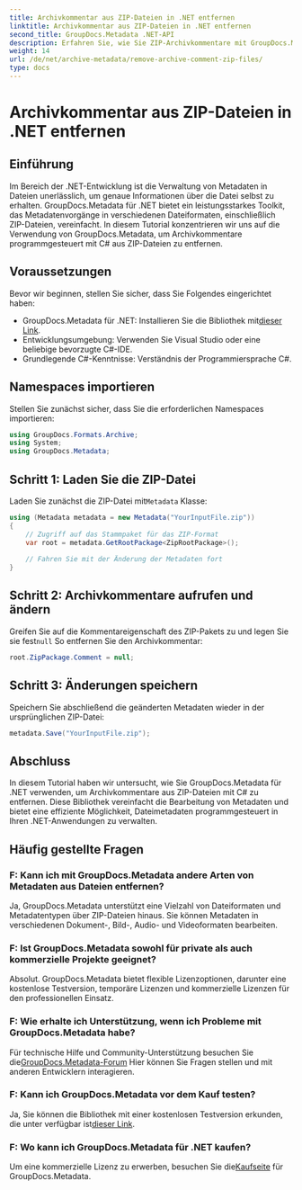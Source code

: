 ```yaml
---
title: Archivkommentar aus ZIP-Dateien in .NET entfernen
linktitle: Archivkommentar aus ZIP-Dateien in .NET entfernen
second_title: GroupDocs.Metadata .NET-API
description: Erfahren Sie, wie Sie ZIP-Archivkommentare mit GroupDocs.Metadata für .NET entfernen. Verbessern Sie Ihre Fähigkeiten im Metadatenmanagement.
weight: 14
url: /de/net/archive-metadata/remove-archive-comment-zip-files/
type: docs
---
```

# Archivkommentar aus ZIP-Dateien in .NET entfernen

## Einführung
Im Bereich der .NET-Entwicklung ist die Verwaltung von Metadaten in Dateien unerlässlich, um genaue Informationen über die Datei selbst zu erhalten. GroupDocs.Metadata für .NET bietet ein leistungsstarkes Toolkit, das Metadatenvorgänge in verschiedenen Dateiformaten, einschließlich ZIP-Dateien, vereinfacht. In diesem Tutorial konzentrieren wir uns auf die Verwendung von GroupDocs.Metadata, um Archivkommentare programmgesteuert mit C# aus ZIP-Dateien zu entfernen. 
## Voraussetzungen
Bevor wir beginnen, stellen Sie sicher, dass Sie Folgendes eingerichtet haben:
-  GroupDocs.Metadata für .NET: Installieren Sie die Bibliothek mit[dieser Link](https://releases.groupdocs.com/metadata/net/).
- Entwicklungsumgebung: Verwenden Sie Visual Studio oder eine beliebige bevorzugte C#-IDE.
- Grundlegende C#-Kenntnisse: Verständnis der Programmiersprache C#.

## Namespaces importieren
Stellen Sie zunächst sicher, dass Sie die erforderlichen Namespaces importieren:
```csharp
using GroupDocs.Formats.Archive;
using System;
using GroupDocs.Metadata;
```

## Schritt 1: Laden Sie die ZIP-Datei
 Laden Sie zunächst die ZIP-Datei mit`Metadata` Klasse:
```csharp
using (Metadata metadata = new Metadata("YourInputFile.zip"))
{
    // Zugriff auf das Stammpaket für das ZIP-Format
    var root = metadata.GetRootPackage<ZipRootPackage>();
    
    // Fahren Sie mit der Änderung der Metadaten fort
}
```
## Schritt 2: Archivkommentare aufrufen und ändern
Greifen Sie auf die Kommentareigenschaft des ZIP-Pakets zu und legen Sie sie fest`null` So entfernen Sie den Archivkommentar:
```csharp
root.ZipPackage.Comment = null;
```
## Schritt 3: Änderungen speichern
Speichern Sie abschließend die geänderten Metadaten wieder in der ursprünglichen ZIP-Datei:
```csharp
metadata.Save("YourInputFile.zip");
```

## Abschluss
In diesem Tutorial haben wir untersucht, wie Sie GroupDocs.Metadata für .NET verwenden, um Archivkommentare aus ZIP-Dateien mit C# zu entfernen. Diese Bibliothek vereinfacht die Bearbeitung von Metadaten und bietet eine effiziente Möglichkeit, Dateimetadaten programmgesteuert in Ihren .NET-Anwendungen zu verwalten.

## Häufig gestellte Fragen
### F: Kann ich mit GroupDocs.Metadata andere Arten von Metadaten aus Dateien entfernen?
Ja, GroupDocs.Metadata unterstützt eine Vielzahl von Dateiformaten und Metadatentypen über ZIP-Dateien hinaus. Sie können Metadaten in verschiedenen Dokument-, Bild-, Audio- und Videoformaten bearbeiten.
### F: Ist GroupDocs.Metadata sowohl für private als auch kommerzielle Projekte geeignet?
Absolut. GroupDocs.Metadata bietet flexible Lizenzoptionen, darunter eine kostenlose Testversion, temporäre Lizenzen und kommerzielle Lizenzen für den professionellen Einsatz.
### F: Wie erhalte ich Unterstützung, wenn ich Probleme mit GroupDocs.Metadata habe?
 Für technische Hilfe und Community-Unterstützung besuchen Sie die[GroupDocs.Metadata-Forum](https://forum.groupdocs.com/c/metadata/14) Hier können Sie Fragen stellen und mit anderen Entwicklern interagieren.
### F: Kann ich GroupDocs.Metadata vor dem Kauf testen?
 Ja, Sie können die Bibliothek mit einer kostenlosen Testversion erkunden, die unter verfügbar ist[dieser Link](https://releases.groupdocs.com/).
### F: Wo kann ich GroupDocs.Metadata für .NET kaufen?
 Um eine kommerzielle Lizenz zu erwerben, besuchen Sie die[Kaufseite](https://purchase.groupdocs.com/buy) für GroupDocs.Metadata.